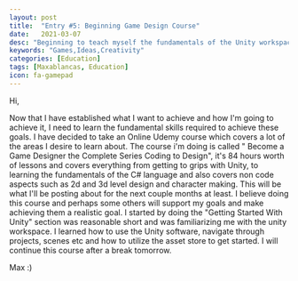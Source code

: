 ```yaml
---
layout: post
title:  "Entry #5: Beginning Game Design Course"
date:   2021-03-07
desc: "Beginning to teach myself the fundamentals of the Unity workspace"
keywords: "Games,Ideas,Creativity"
categories: [Education]
tags: [Maxablancas, Education]
icon: fa-gamepad
---
```



Hi,

Now that I have established what I want to achieve and how I'm going to achieve it, I need to learn the fundamental skills required to achieve these goals. I have decided to take an Online Udemy course which covers a lot of the areas I desire to learn about. The course i'm doing is called "
Become a Game Designer the Complete Series Coding to Design", it's 84 hours worth of lessons and covers everything from getting to grips with Unity, to learning the fundamentals of the C# language and also covers non code aspects such as 2d and 3d level design and character making. This will be what I'll be posting about for the next couple months at least. I believe doing this course and perhaps some others will support my goals and make achieving them a realistic goal. I started by doing the "Getting Started With Unity" section was reasonable short and was familiarizing me with the unity workspace. I learned how to use the Unity software, navigate through projects, scenes etc and how to utilize the asset store to get started. I will continue this course after a break tomorrow.

Max :)  
